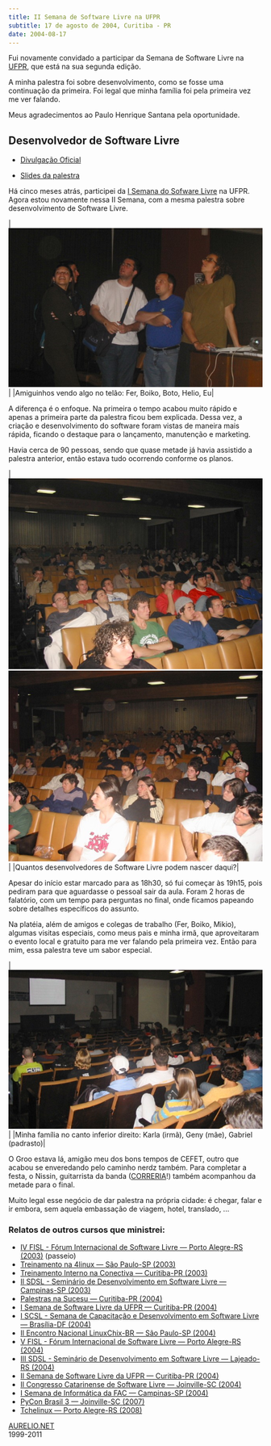 ```yaml
---
title: II Semana de Software Livre na UFPR
subtitle: 17 de agosto de 2004, Curitiba - PR
date: 2004-08-17
---
```


Fui novamente convidado a participar da Semana de Software
Livre na [UFPR](http://www.ufpr.br), que está na sua segunda
edição.

A minha palestra foi sobre desenvolvimento, como se fosse uma
continuação da primeira. Foi legal que minha família foi pela
primeira vez me ver falando.

Meus agradecimentos ao Paulo Henrique Santana pela
oportunidade.

## Desenvolvedor de Software Livre 

 * [Divulgação Oficial](http://www.inf.ufpr.br/ssl/)

 * [Slides da palestra](http://aurelio.net/curso/material/desenvolvedor/)

Há cinco meses atrás, participei da [I Semana do Sofware Livre](../i/)
na UFPR. Agora estou novamente nessa II Semana, com a mesma palestra
sobre desenvolvimento de Software Livre.

|![](turminha.jpg)|
|Amiguinhos vendo algo no telão: Fer, Boiko, Boto, Helio, Eu|

A diferença é o enfoque. Na primeira o tempo acabou muito rápido e
apenas a primeira parte da palestra ficou bem explicada. Dessa vez, a
criação e desenvolvimento do software foram vistas de maneira mais
rápida, ficando o destaque para o lançamento, manutenção e marketing.

Havia cerca de 90 pessoas, sendo que quase metade já havia assistido a
palestra anterior, então estava tudo ocorrendo conforme os planos.

|![](galera-esquerda.jpg)![](galera-direita.jpg)|
|Quantos desenvolvedores de Software Livre podem nascer daqui?|

Apesar do início estar marcado para as 18h30, só fui começar às 19h15,
pois pediram para que aguardasse o pessoal sair da aula. Foram 2 horas
de falatório, com um tempo para perguntas no final, onde ficamos
papeando sobre detalhes específicos do assunto.

Na platéia, além de amigos e colegas de trabalho (Fer, Boiko, Mikio),
algumas visitas especiais, como meus pais e minha irmã, que
aproveitaram o evento local e gratuito para me ver falando pela
primeira vez. Então para mim, essa palestra teve um sabor especial.

|![](familia.jpg)|
|Minha família no canto inferior direito: Karla (irmã), Geny (mãe), Gabriel (padrasto)|

O Groo estava lá, amigão meu dos bons tempos de CEFET, outro que
acabou se enveredando pelo caminho nerdz também. Para completar a
festa, o Nissin, guitarrista da banda
([CORRERIA](http://aurelio.net/correria/)!) também acompanhou da metade para o
final.

Muito legal esse negócio de dar palestra na própria cidade: é chegar,
falar e ir embora, sem aquela embassação de viagem, hotel, translado,
...

<!-- BOX -->
<div class="ad-box-300">
	<script type="text/javascript"><!--
	google_ad_client = "ca-pub-0009608813278754";
	/* Clean Box 300 */
	google_ad_slot = "4490217623";
	google_ad_width = 300;
	google_ad_height = 250;
	//-->
	</script>
	<script type="text/javascript"
	src="http://pagead2.googlesyndication.com/pagead/show_ads.js">
	</script>
</div>
<!-- hlink -->
<div class="ad-hlink">
	<script type="text/javascript"><!--
	google_ad_client = "ca-pub-0009608813278754";
	/* Clean hlink 728 */
	google_ad_slot = "6537842827";
	google_ad_width = 728;
	google_ad_height = 15;
	//-->
	</script>
	<script type="text/javascript"
	src="http://pagead2.googlesyndication.com/pagead/show_ads.js">
	</script>
</div>

### Relatos de outros cursos que ministrei: 

 * [IV FISL - Fórum Internacional de Software Livre — Porto Alegre-RS (2003)](../../../viagem/fisl-2003/) (passeio)
 * [Treinamento na 4linux — São Paulo-SP (2003)](../../../curso/4linux/)
 * [Treinamento Interno na Conectiva — Curitiba-PR (2003)](../../../curso/conectiva/)
 * [II SDSL - Seminário de Desenvolvimento em Software Livre — Campinas-SP (2003)](../../../curso/sdsl/ii/)
 * [Palestras na Sucesu — Curitiba-PR (2004)](../../../curso/sucesu/)
 * [I Semana de Software Livre da UFPR — Curitiba-PR (2004)](../../../curso/ufpr/i/)
 * [I SCSL - Semana de Capacitação e Desenvolvimento em Software Livre — Brasília-DF (2004)](../../../curso/scsl/)
 * [II Encontro Nacional LinuxChix-BR — São Paulo-SP (2004)](../../../curso/linuxchix/)
 * [V FISL - Fórum Internacional de Software Livre — Porto Alegre-RS (2004)](../../../curso/fisl/)
 * [III SDSL - Seminário de Desenvolvimento em Software Livre — Lajeado-RS (2004)](../../../curso/sdsl/iii/)
 * [II Semana de Software Livre da UFPR — Curitiba-PR (2004)](../../../curso/ufpr/ii/)
 * [II Congresso Catarinense de Software Livre — Joinville-SC (2004)](../../../curso/ccsl/)
 * [I Semana de Informática da FAC — Campinas-SP (2004)](../../../curso/fac/)
 * [PyCon Brasil 3 — Joinville-SC (2007)](../../../mac/dev/tutorial-pyobjc)
 * [Tchelinux — Porto Alegre-RS (2008)](http://aurelio.net/blog/2008/11/14/e-nois-no-tchelinux-2008/)

</DIV><!--main-->
</DIV><!--contents-->

<!-- Begin footer -->

<p id="footer">
	<a href="http://aurelio.net">AURELIO.NET</a><br>
	1999-2011
</p>


<script type="text/javascript">

  var _gaq = _gaq || [];
  _gaq.push(['_setAccount', 'UA-280222-1']);
  _gaq.push(['_trackPageview']);
  _gaq.push(['_trackPageLoadTime']);

  (function() {
    var ga = document.createElement('script'); ga.type = 'text/javascript'; ga.async = true;
    ga.src = ('https:' == document.location.protocol ? 'https://ssl' : 'http://www') + '.google-analytics.com/ga.js';
    var s = document.getElementsByTagName('script')[0]; s.parentNode.insertBefore(ga, s);
  })();

</script>

